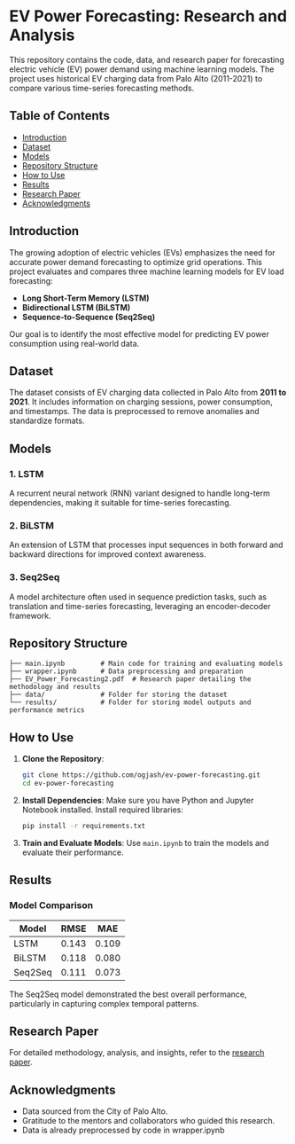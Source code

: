 # EV Power Forecasting: Research and Analysis

This repository contains the code, data, and research paper for forecasting electric vehicle (EV) power demand using machine learning models. The project uses historical EV charging data from Palo Alto (2011-2021) to compare various time-series forecasting methods.

## Table of Contents
- [Introduction](#introduction)
- [Dataset](#dataset)
- [Models](#models)
- [Repository Structure](#repository-structure)
- [How to Use](#how-to-use)
- [Results](#results)
- [Research Paper](#research-paper)
- [Acknowledgments](#acknowledgments)

## Introduction

The growing adoption of electric vehicles (EVs) emphasizes the need for accurate power demand forecasting to optimize grid operations. This project evaluates and compares three machine learning models for EV load forecasting:

- **Long Short-Term Memory (LSTM)**
- **Bidirectional LSTM (BiLSTM)**
- **Sequence-to-Sequence (Seq2Seq)**

Our goal is to identify the most effective model for predicting EV power consumption using real-world data.

## Dataset

The dataset consists of EV charging data collected in Palo Alto from **2011 to 2021**. It includes information on charging sessions, power consumption, and timestamps. The data is preprocessed to remove anomalies and standardize formats.

## Models

### 1. LSTM
A recurrent neural network (RNN) variant designed to handle long-term dependencies, making it suitable for time-series forecasting.

### 2. BiLSTM
An extension of LSTM that processes input sequences in both forward and backward directions for improved context awareness.

### 3. Seq2Seq
A model architecture often used in sequence prediction tasks, such as translation and time-series forecasting, leveraging an encoder-decoder framework.

## Repository Structure

```
├── main.ipynb         # Main code for training and evaluating models
├── wrapper.ipynb      # Data preprocessing and preparation
├── EV_Power_Forecasting2.pdf  # Research paper detailing the methodology and results
├── data/              # Folder for storing the dataset
└── results/           # Folder for storing model outputs and performance metrics
```

## How to Use

1. **Clone the Repository**:
   ```bash
   git clone https://github.com/ogjash/ev-power-forecasting.git
   cd ev-power-forecasting
   ```

2. **Install Dependencies**:
   Make sure you have Python and Jupyter Notebook installed. Install required libraries:
   ```bash
   pip install -r requirements.txt
   ```

3. **Train and Evaluate Models**:
   Use `main.ipynb` to train the models and evaluate their performance.

## Results

### Model Comparison
| Model      | RMSE   | MAE    |
|------------|--------|--------|
| LSTM       | 0.143  | 0.109  |
| BiLSTM     | 0.118  | 0.080  |
| Seq2Seq    | 0.111  | 0.073  |

The Seq2Seq model demonstrated the best overall performance, particularly in capturing complex temporal patterns.

## Research Paper

For detailed methodology, analysis, and insights, refer to the [research paper](EV_Power_Forecasting2.pdf).

## Acknowledgments

- Data sourced from the City of Palo Alto.
- Gratitude to the mentors and collaborators who guided this research.
- Data is already preprocessed by code in wrapper.ipynb
